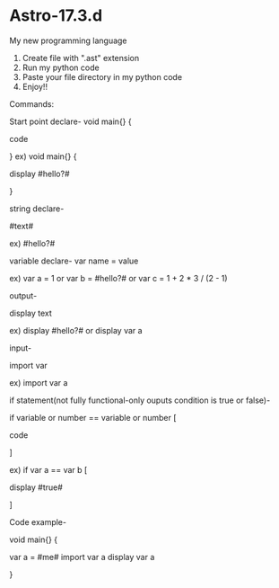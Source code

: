 # Astro-17.3.d
My new programming language

1. Create file with ".ast" extension
2. Run my python code
3. Paste your file directory in my python code
4. Enjoy!!

Commands:


Start point declare-
void main{} {

 code
 
}
ex) void main{} {

  display #hello?#
  
}


string declare-

  #text#
  
ex) #hello?#

variable declare-
var name = value

ex) var a = 1 or var b = #hello?# or var c = 1 + 2 * 3 / (2 - 1)


output-

display text

ex) display #hello?# or display var a

input-

import var

ex) import var a


if statement(not fully functional-only ouputs condition is true or false)-

if variable or number == variable or number [

 code
 
]

ex) if var a == var b [

  display #true#
  
]


Code example-

void main{} {

  var a = #me#
  import var a
  display var a
  
}


